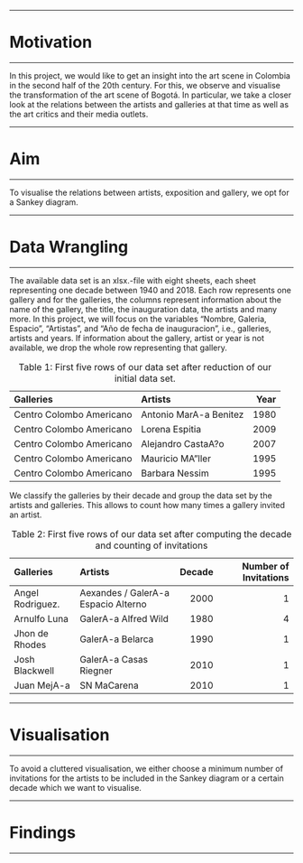 ------------------------------------------------------------------------

# Motivation

------------------------------------------------------------------------

In this project, we would like to get an insight into the art scene in
Colombia in the second half of the 20th century. For this, we observe
and visualise the transformation of the art scene of Bogotá. In
particular, we take a closer look at the relations between the artists
and galleries at that time as well as the art critics and their media
outlets.

------------------------------------------------------------------------

# Aim

------------------------------------------------------------------------

To visualise the relations between artists, exposition and gallery, we
opt for a Sankey diagram.

------------------------------------------------------------------------

# Data Wrangling

------------------------------------------------------------------------

The available data set is an xlsx.-file with eight sheets, each sheet
representing one decade between 1940 and 2018. Each row represents one
gallery and for the galleries, the columns represent information about
the name of the gallery, the title, the inauguration data, the artists
and many more. In this project, we will focus on the variables “Nombre,
Galeria, Espacio”, “Artistas”, and “Año de fecha de inauguracion”, i.e.,
galleries, artists and years. If information about the gallery, artist
or year is not available, we drop the whole row representing that
gallery.

<table class="table table-bordered table-striped" style="margin-left: auto; margin-right: auto;">
<caption>
Table 1: First five rows of our data set after reduction of our initial
data set.
</caption>
<thead>
<tr>
<th style="text-align:left;">
Galleries
</th>
<th style="text-align:left;">
Artists
</th>
<th style="text-align:right;">
Year
</th>
</tr>
</thead>
<tbody>
<tr>
<td style="text-align:left;">
Centro Colombo Americano
</td>
<td style="text-align:left;">
Antonio MarA-a Benitez
</td>
<td style="text-align:right;">
1980
</td>
</tr>
<tr>
<td style="text-align:left;">
Centro Colombo Americano
</td>
<td style="text-align:left;">
Lorena Espitia
</td>
<td style="text-align:right;">
2009
</td>
</tr>
<tr>
<td style="text-align:left;">
Centro Colombo Americano
</td>
<td style="text-align:left;">
Alejandro CastaA?o
</td>
<td style="text-align:right;">
2007
</td>
</tr>
<tr>
<td style="text-align:left;">
Centro Colombo Americano
</td>
<td style="text-align:left;">
Mauricio MA”ller
</td>
<td style="text-align:right;">
1995
</td>
</tr>
<tr>
<td style="text-align:left;">
Centro Colombo Americano
</td>
<td style="text-align:left;">
Barbara Nessim
</td>
<td style="text-align:right;">
1995
</td>
</tr>
</tbody>
</table>

We classify the galleries by their decade and group the data set by the
artists and galleries. This allows to count how many times a gallery
invited an artist.

<table class="table table-bordered table-striped" style="margin-left: auto; margin-right: auto;">
<caption>
Table 2: First five rows of our data set after computing the decade and
counting of invitations
</caption>
<thead>
<tr>
<th style="text-align:left;">
Galleries
</th>
<th style="text-align:left;">
Artists
</th>
<th style="text-align:right;">
Decade
</th>
<th style="text-align:right;">
Number of Invitations
</th>
</tr>
</thead>
<tbody>
<tr>
<td style="text-align:left;">
Angel Rodriguez.
</td>
<td style="text-align:left;">
Aexandes / GalerA-a Espacio Alterno
</td>
<td style="text-align:right;">
2000
</td>
<td style="text-align:right;">
1
</td>
</tr>
<tr>
<td style="text-align:left;">
Arnulfo Luna
</td>
<td style="text-align:left;">
GalerA-a Alfred Wild
</td>
<td style="text-align:right;">
1980
</td>
<td style="text-align:right;">
4
</td>
</tr>
<tr>
<td style="text-align:left;">
Jhon de Rhodes
</td>
<td style="text-align:left;">
GalerA-a Belarca
</td>
<td style="text-align:right;">
1990
</td>
<td style="text-align:right;">
1
</td>
</tr>
<tr>
<td style="text-align:left;">
Josh Blackwell
</td>
<td style="text-align:left;">
GalerA-a Casas Riegner
</td>
<td style="text-align:right;">
2010
</td>
<td style="text-align:right;">
1
</td>
</tr>
<tr>
<td style="text-align:left;">
Juan MejA-a
</td>
<td style="text-align:left;">
SN MaCarena
</td>
<td style="text-align:right;">
2010
</td>
<td style="text-align:right;">
1
</td>
</tr>
</tbody>
</table>

------------------------------------------------------------------------

# Visualisation

------------------------------------------------------------------------

To avoid a cluttered visualisation, we either choose a minimum number of
invitations for the artists to be included in the Sankey diagram or a
certain decade which we want to visualise.

------------------------------------------------------------------------

# Findings

------------------------------------------------------------------------
